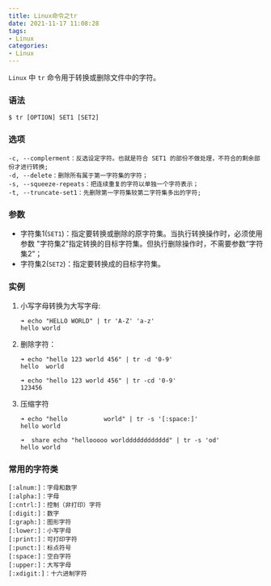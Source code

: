 ```yaml
---
title: Linux命令之tr
date: 2021-11-17 11:08:28
tags:
- Linux
categories:
- Linux
---
```


`Linux` 中 `tr` 命令用于转换或删除文件中的字符。

### 语法

```shell
$ tr [OPTION] SET1 [SET2]
```

### 选项

```shell
-c, --complerment：反选设定字符。也就是符合 SET1 的部份不做处理，不符合的剩余部份才进行转换;
-d, --delete：删除所有属于第一字符集的字符；
-s, --squeeze-repeats：把连续重复的字符以单独一个字符表示；
-t, --truncate-set1：先删除第一字符集较第二字符集多出的字符;
```

### 参数

- 字符集1(`SET1`)：指定要转换或删除的原字符集。当执行转换操作时，必须使用参数 "字符集2"指定转换的目标字符集。但执行删除操作时，不需要参数“字符集2”；
- 字符集2(`SET2`)：指定要转换成的目标字符集。

### 实例

1. 小写字母转换为大写字母:

    ```shell
    ➜ echo "HELLO WORLD" | tr 'A-Z' 'a-z'
    hello world
    ```

2. 删除字符：

    ```shell
    ➜ echo "hello 123 world 456" | tr -d '0-9'
    hello  world

    ➜ echo "hello 123 world 456" | tr -cd '0-9'
    123456
    ```
3. 压缩字符

    ```shell
    ➜ echo "hello          world" | tr -s '[:space:]'
    hello world
    
    ➜  share echo "hellooooo worldddddddddddd" | tr -s 'od' 
    hello world
    ```

### 常用的字符类

```
[:alnum:]：字母和数字
[:alpha:]：字母
[:cntrl:]：控制（非打印）字符
[:digit:]：数字
[:graph:]：图形字符
[:lower:]：小写字母
[:print:]：可打印字符
[:punct:]：标点符号
[:space:]：空白字符
[:upper:]：大写字母
[:xdigit:]：十六进制字符  
```